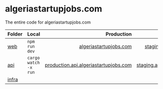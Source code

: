 # algeriastartupjobs.com

The entire code for algeriastartupjobs.com

| **Folder**       | **Local**            |                                                                         **Production** |                                                                      **Staging** |
| :--------------- | :------------------- | -------------------------------------------------------------------------------------: | -------------------------------------------------------------------------------: |
| [web](./web)     | `npm run dev`        |                               [algeriastartupjobs.com](https://algeriastartupjobs.com) |         [staging.algeriastartupjobs.com](https://staging.algeriastartupjobs.com) |
| [api](./api)     | `cargo watch -x run` | [production.api.algeriastartupjobs.com](https://production.api.algeriastartupjobs.com) | [staging.api.algeriastartupjobs.com](https://staging.api.algeriastartupjobs.com) |
| [infra](./infra) |                      |                                                                                        |                                                                                  |

